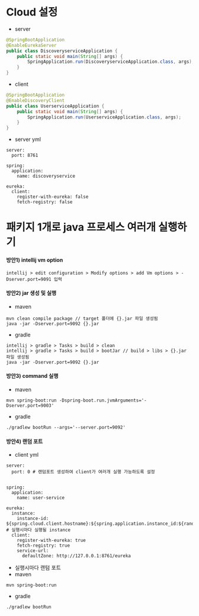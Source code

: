 # Cloud 설정
- server
```java
@SpringBootApplication
@EnableEurekaServer
public class DiscoveryserviceApplication {
	public static void main(String[] args) {
		SpringApplication.run(DiscoveryserviceApplication.class, args);
	}
}
```
- client
```java
@SpringBootApplication
@EnableDiscoveryClient
public class UserserviceApplication {
	public static void main(String[] args) {
		SpringApplication.run(UserserviceApplication.class, args);
	}
}
```

- server yml
```
server:
  port: 8761

spring:
  application:
    name: discoveryservice

eureka:
  client:
    register-with-eureka: false
    fetch-registry: false
```



# 패키지 1개로 java 프로세스 여러개 실행하기
#### 방안1) intellij vm option
```
intellij > edit configuration > Modify options > add Vm options > -Dserver.port=9091 입력
```
#### 방안2) jar 생성 및 실행
- maven
```
mvn clean compile package // target 폴더에 {}.jar 파일 생성됨
java -jar -Dserver.port=9092 {}.jar
```
- gradle
```
intellij > gradle > Tasks > build > clean
intellij > gradle > Tasks > build > bootJar // build > libs > {}.jar 파일 생성됨
java -jar -Dserver.port=9092 {}.jar
```
#### 방안3) command 실행
- maven
```
mvn spring-boot:run -Dspring-boot.run.jvmArguments='-Dserver.port=9003'
```
- gradle
```
./gradlew bootRun --args='--server.port=9092'
```
#### 방안4) 랜덤 포트
- client yml
```
server:
  port: 0 # 랜덤포트 생성하여 client가 여러개 실행 가능하도록 설정


spring:
  application:
    name: user-service

eureka:
  instance:
    instance-id: ${spring.cloud.client.hostname}:${spring.application.instance_id:${random.value}} # 실행시마다 실행될 instance
  client:
    register-with-eureka: true
    fetch-registry: true
    service-url:
      defaultZone: http://127.0.0.1:8761/eureka
```
- 실행시마다 랜텀 포트 
- maven
```
mvn spring-boot:run
```
- gradle
```
./gradlew bootRun
```
